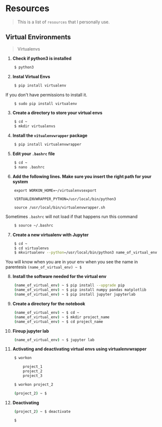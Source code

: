 # Resources

> This is a list of   `resources` that I personally use.



## Virtual Environments

> Virtualenvs

1. **Check if python3 is installed**

```bash
	$ python3
```

2. **Instal Virtual Envs**

```bash
	$ pip install virtualenv
```

If you don't have permissions to install it.

```bash
	$ sudo pip install virtualenv
```

3. **Create a directory to store your virtual envs**

```bash
	$ cd ~
	$ mkdir virtualenvs
```

4. **Install the `vitualenvwrapper` package**

```bash
	$ pip install virtualenvwrapper
```

5. **Edit your `.bashrc` file**

```bash
	$ cd ~
	$ nano .bashrc
```

6. **Add the following lines. Make sure you insert the right path for your system**

```.bashrc
	export WORKON_HOME=~/virtualenvsexport 

	VIRTUALENVWRAPPER_PYTHON=/usr/local/bin/python3

	source /usr/local/bin/virtualenvwrapper.sh
```

Sometimes `.bashrc` will not load if that happens run this command
```bash
	$ source ~/.bashrc
```

7. **Create a new virtualenv with Jupyter**

```bash
	$ cd ~
	$ cd virtualenvs
	$ mkvirtualenv --python=/usr/local/bin/python3 name_of_virtual_env
```

You will know when you are in your env when you see the name in parentesis `(name_of_virtual_env) ~ $`

8. **Install the software needed for the virtual env**

```bash
	(name_of_virtual_env) ~ $ pip install --upgrade pip
	(name_of_virtual_env) ~ $ pip install numpy pandas matplotlib
	(name_of_virtual_env) ~ $ pip install jupyter jupyterlab
``` 

9. **Create a directory for the notebook**

```bash
	(name_of_virtual_env) ~ $ cd ~
	(name_of_virtual_env) ~ $ mkdir project_name
	(name_of_virtual_env) ~ $ cd project_name
```

10. **Fireup jupyter lab**

```bash
	(name_of_virtual_env) ~ $ jupyter lab
```

11. **Activating and deactivating virtual envs using virtualenvwrapper**

```bash
	$ workon

		project_1
		project_2
		project_3

	$ workon project_2

	(project_2) ~ $

```

12. **Deactivating**

```bash
	(project_2) ~ $ deactivate

	$ 
```